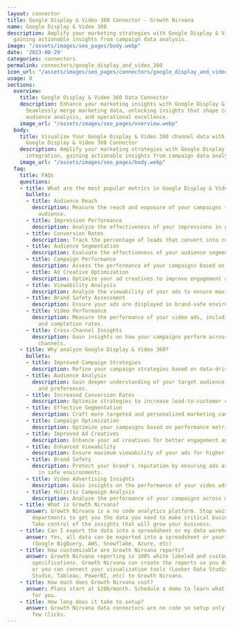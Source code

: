 ```yaml
---
layout: connector
title: Google Display & Video 360 Connector - Growth Nirvana
name: Google Display & Video 360
description: Amplify your marketing strategies with Google Display & Video 360 integration,
  gaining actionable insights from campaign data analysis.
image: "/assets/images/seo_pages/body.webp"
date: '2023-08-29'
categories: connectors
permalink: connectors/google_display_and_video_360
icon_url: "/assets/images/seo_pages/connectors/google_display_and_video_360"
usage: 0
sections:
  overview:
    title: Google Display & Video 360 Data Connector
    description: Enhance your marketing insights with Google Display & Video 360 integration.
      Seamlessly merge marketing data, unlocking insights that shape campaign strategies,
      audience analysis, and operational excellence.
    image_url: "/assets/images/seo_pages/overview.webp"
  body:
    title: Visualize Your Google Display & Video 360 channel data with Growth Nirvana's
      Google Display & Video 360 Connector
    description: Amplify your marketing strategies with Google Display & Video 360
      integration, gaining actionable insights from campaign data analysis.
    image_url: "/assets/images/seo_pages/body.webp"
  faq:
    title: FAQs
    questions:
    - title: What are the most popular metrics in Google Display & Video 360 to analyze?
      bullets:
      - title: Audience Reach
        description: Measure the reach and exposure of your campaigns to your target
          audience.
      - title: Impression Performance
        description: Analyze the effectiveness of your impressions in generating engagement.
      - title: Conversion Rates
        description: Track the percentage of leads that convert into customers.
      - title: Audience Segmentation
        description: Evaluate the effectiveness of your audience segmentation strategies.
      - title: Campaign Performance
        description: Assess the performance of your campaigns based on key metrics.
      - title: Ad Creative Optimization
        description: Optimize your ad creatives to improve engagement and conversions.
      - title: Viewability Analysis
        description: Analyze the viewability of your ads to ensure maximum exposure.
      - title: Brand Safety Assessment
        description: Ensure your ads are displayed in brand-safe environments.
      - title: Video Performance
        description: Measure the performance of your video ads, including play rates
          and completion rates.
      - title: Cross-Channel Insights
        description: Gain insights on how your campaigns perform across different
          channels.
    - title: Why analyze Google Display & Video 360?
      bullets:
      - title: Improved Campaign Strategies
        description: Refine your campaign strategies based on data-driven insights.
      - title: Audience Analysis
        description: Gain deeper understanding of your target audience's behavior
          and preferences.
      - title: Increased Conversion Rates
        description: Optimize strategies to increase lead-to-customer conversion rates.
      - title: Effective Segmentation
        description: Craft more targeted and personalized marketing campaigns.
      - title: Campaign Optimization
        description: Optimize your campaigns based on performance metrics.
      - title: Improved Ad Creatives
        description: Enhance your ad creatives for better engagement and conversions.
      - title: Enhanced Viewability
        description: Ensure maximum viewability of your ads for higher exposure.
      - title: Brand Safety
        description: Protect your brand's reputation by ensuring ads are displayed
          in safe environments.
      - title: Video Advertising Insights
        description: Gain insights on the performance of your video ads.
      - title: Holistic Campaign Analysis
        description: Analyze the performance of your campaigns across multiple channels.
    - title: What is Growth Nirvana?
      answer: Growth Nirvana is a no code analytics platform. Stop waiting for other
        departments to get you the data you need to make critical business decisions.
        Take control of the insights that will grow your business.
    - title: Can I export the data into a spreadsheet or my data warehouse?
      answer: Yes, all data can be exported into a spreadsheet or your data warehouse
        (Google BigQuery, AWS, Snowflake, Azure, etc)
    - title: How customizable are Growth Nirvana reports?
      answer: Growth Nirvana reporting is 100% white labeled and customized to your
        specifications. Growth Nirvana can create the reports so you don’t have to
        or you can connect your visualization tools (Looker Data Studio/Google Data
        Studio, Tableau, PowerBI, etc) to Growth Nirvana.
    - title: How much does Growth Nirvana cost?
      answer: Plans start at $200/month. Schedule a demo to learn what plan is best
        for you.
    - title: How long does it take to setup?
      answer: Growth Nirvana data connectors are no code so setup only requires a
        few clicks.
---
```

